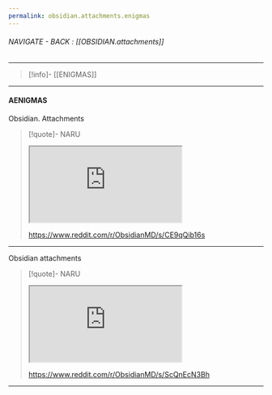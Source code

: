 ```yaml
---
permalink: obsidian.attachments.enigmas
---
```


###### NAVIGATE - BACK :  [[OBSIDIAN.attachments]]
----
>[!info]- [[ENIGMAS]]
---
#### AENIGMAS



Obsidian. Attachments
>[!quote]- NARU 
><iframe allowfullscreen allow="accelerometer; autoplay; clipboard-write; encrypted-media; gyroscope; picture-in-picture" src="https://www.reddit.com/r/ObsidianMD/s/CE9qQib16s" class="iframe-container iframe-generic"> </iframe> 
> 
>https://www.reddit.com/r/ObsidianMD/s/CE9qQib16s

-----

Obsidian attachments
>[!quote]- NARU
><iframe allowfullscreen allow="accelerometer; autoplay; clipboard-write; encrypted-media; gyroscope; picture-in-picture" src="https://www.reddit.com/r/ObsidianMD/s/ScQnEcN3Bh" class="iframe-container iframe-generic"></iframe>
>
>https://www.reddit.com/r/ObsidianMD/s/ScQnEcN3Bh

------

